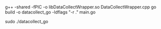 g++ -shared -fPIC -o libDataCollectWrapper.so DataCollectWrapper.cpp 
go build -o datacollect_go -ldflags "-r ." main.go 

sudo ./datacollect_go 